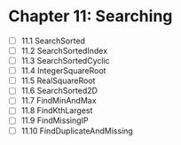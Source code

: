 # Chapter 11: Searching

- [ ] 11.1 SearchSorted
- [ ] 11.2 SearchSortedIndex
- [ ] 11.3 SearchSortedCyclic
- [ ] 11.4 IntegerSquareRoot
- [ ] 11.5 RealSquareRoot
- [ ] 11.6 SearchSorted2D
- [ ] 11.7 FindMinAndMax
- [ ] 11.8 FindKthLargest
- [ ] 11.9 FindMissingIP
- [ ] 11.10 FindDuplicateAndMissing